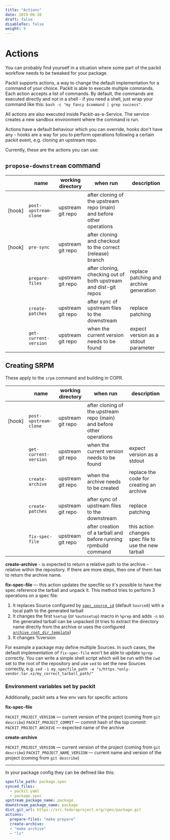 ```yaml
---
title: "Actions"
date: 2019-06-28
draft: false
disableToc: false
weight: 9
---
```


# Actions

You can probably find yourself in a situation where some part of the packit workflow needs to be
tweaked for your package.

Packit supports actions, a way to change the default implementation for a command
of your choice.  Packit is able to execute multiple commands. Each action accepts
a list of commands. By default, the commands are executed directly and
not in a shell - if you need a shell, just wrap your command like this: `bash -c
"my fancy $command | grep success"`.

All actions are also executed inside Packit-as-a-Service. The service
creates a new sandbox environment where the command is run.

Actions have a default behaviour which you can override, hooks don't have any -
hooks are a way for you to perform operations following a certain packit event,
e.g. cloning an upstream repo.

Currently, these are the actions you can use:

## `propose-downstream` command

|        | name                  | working directory | when run                                                                          | description                               |
| ------ | --------------------- | ----------------- | --------------------------------------------------------------------------------  | ----------------------------------------- |
| [hook] | `post-upstream-clone` | upstream git repo | after cloning of the upstream repo (main) and before other operations             |                                           |
| [hook] | `pre-sync`            | upstream git repo | after cloning and checkout to the correct (release) branch                        |                                           |
|        | `prepare-files`       | upstream git repo | after cloning, checking out of both upstream and dist-git repos                   | replace patching and archive generation   |
|        | `create-patches`      | upstream git repo | after sync of upstream files to the downstream                                    | replace patching                          |                                         | replace the code for creating an archive  |
|        | `get-current-version` | upstream git repo | when the current version needs to be found                                        | expect version as a stdout parameter      |


## Creating SRPM

These apply to the `srpm` command and building in COPR.

|        | name                  | working directory | when run                                                                          | description                               |
| ------ | --------------------- | ----------------- | --------------------------------------------------------------------------------  | ----------------------------------------- |
| [hook] | `post-upstream-clone` | upstream git repo | after cloning of the upstream repo (main) and before other operations             |                                           |
|        | `get-current-version` | upstream git repo | when the current version needs to be found                                        | expect version as a stdout                |
|        | `create-archive`      | upstream git repo | when the archive needs to be created                                              | replace the code for creating an archive  |
|        | `create-patches`      | upstream git repo | after sync of upstream files to the downstream                                    | replace patching                          |
|        | `fix-spec-file`            | upstream git repo | after creation of a tarball and before running rpmbuild command                   | this action changes spec file to use the new tarball                          |

**create-archive** - is expected to return a relative path to the archive - relative within the repository. If there are more steps, then one of them has to return the archive name.

**fix-spec-file** — this action updates the specfile so it's possible to have the spec reference
                    the tarball and unpack it. This method tries to perform 3 operations on a spec file:

1. It replaces Source configured by [`spec_source_id`](/docs/configuration/#spec_source_id) (default `Source0`) with a local path to the generated tarball
2. It changes the first `%setup` (or `%autosetup`) macro in `%prep` and adds `-n` so the generated
 tarball can be unpacked (it tries to extract the directory name directly from the archive
 or uses the configured [`archive_root_dir_template`](/docs/configuration#archive_root_dir_template))
3. It changes %version

For example a package may define multiple Sources. In such cases, the
default implementation of `fix-spec-file` won't be able to update `%prep`
correctly. You can write a simple shell script which will be run with the `cwd` set to
the root of the repository and use `sed` to set the new
Sources correctly, e.g. `sed -i my_specfile_path -e
"s/https.*only-vendor.tar.xz/my_correct_tarball_path/"`


### Environment variables set by packit

Additionally, packit sets a few env vars for specific actions

**fix-spec-file**

`PACKIT_PROJECT_VERSION` — current version of the project (coming from `git describe`)
`PACKIT_PROJECT_COMMIT` — commit hash of the top commit
`PACKIT_PROJECT_ARCHIVE` — expected name of the archive

**create-archive**

`PACKIT_PROJECT_VERSION` — current version of the project (coming from `git describe`)
`PACKIT_PROJECT_NAME_VERSION` — current name and version of the project (coming from `git describe`)


-----

In your package config they can be defined like this:

```yaml
specfile_path: package.spec
synced_files:
  - packit.yaml
  - package.spec
upstream_package_name: package
downstream_package_name: package
dist_git_url: https://src.fedoraproject.org/rpms/package.git
actions:
  prepare-files: "make prepare"
  create-archive:
  - "make archive"
  - "ls"
```
